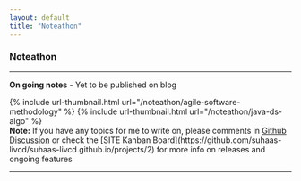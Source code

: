 ```yaml
---
layout: default
title: "Noteathon"
---
```

### <i class="fa fa-sticky-note fa-lg"></i> Noteathon

<hr/>

**On going notes** - Yet to be published on blog

<div class="thumbnail-link-container">
{% include url-thumbnail.html url="/noteathon/agile-software-methodology" %}
{% include url-thumbnail.html url="/noteathon/java-ds-algo" %}
<!-- {% include url-thumbnail.html url="/projects/project-karaoke" %} -->
</div>

<div markdown="span" class="alert alert-secondary" role="alert"><i class="fa fa-info-circle"></i>
 <b>Note:</b> If you have any topics for me to write on, please comments in <a href="https://github.com/suhaas-livcd/suhaas-livcd.github.io/discussions">Github Discussion</a> or check the [SITE Kanban Board](https://github.com/suhaas-livcd/suhaas-livcd.github.io/projects/2) for more info on releases and ongoing features</div> 


<hr/>